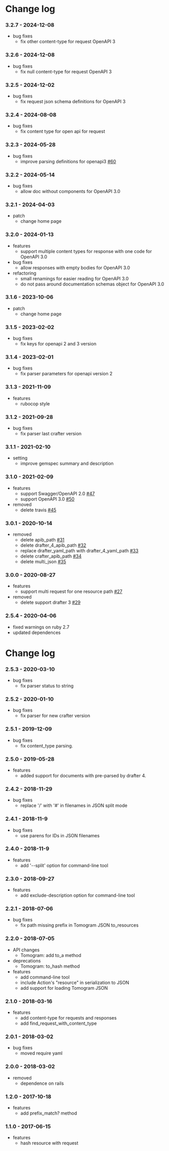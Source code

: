 # Change log

### 3.2.7 - 2024-12-08

* bug fixes
  * fix other content-type for request OpenAPI 3

### 3.2.6 - 2024-12-08

* bug fixes
  * fix null content-type for request OpenAPI 3

### 3.2.5 - 2024-12-02

* bug fixes
  * fix request json schema definitions for OpenAPI 3

### 3.2.4 - 2024-08-08

* bug fixes
  * fix content type for open api for request

### 3.2.3 - 2024-05-28

* bug fixes
  * improve parsing definitions for openapi3 [#60](https://github.com/funbox/tomograph/issues/60)

### 3.2.2 - 2024-05-14

* bug fixes
  * allow doc without components for OpenAPI 3.0

### 3.2.1 - 2024-04-03

* patch
  * change home page

### 3.2.0 - 2024-01-13

* features
  * support multiple content types for response with one code for OpenAPI 3.0
* bug fixes
  * allow responses with empty bodies for OpenAPI 3.0
* refactoring
  * small renamings for easier reading for OpenAPI 3.0
  * do not pass around documentation schemas object for OpenAPI 3.0

### 3.1.6 - 2023-10-06

* patch
  * change home page

### 3.1.5 - 2023-02-02

* bug fixes
  * fix keys for openapi 2 and 3 version

### 3.1.4 - 2023-02-01

* bug fixes
  * fix parser parameters for openapi version 2

### 3.1.3 - 2021-11-09

* features
  * rubocop style

### 3.1.2 - 2021-09-28

* bug fixes
  * fix parser last crafter version

### 3.1.1 - 2021-02-10

* setting
  * improve gemspec summary and description

### 3.1.0 - 2021-02-09

* features
  * support Swagger/OpenAPI 2.0 [#47](https://github.com/funbox/tomograph/issues/47)
  * support OpenAPI 3.0 [#50](https://github.com/funbox/tomograph/issues/50)
* removed
  * delete travis [#45](https://github.com/funbox/tomograph/issues/45)

### 3.0.1 - 2020-10-14

* removed
  * delete apib_path [#31](https://github.com/funbox/tomograph/issues/31)
  * delete drafter_4_apib_path [#32](https://github.com/funbox/tomograph/issues/32)
  * replace drafter_yaml_path with drafter_4_yaml_path [#33](https://github.com/funbox/tomograph/issues/33)
  * delete crafter_apib_path [#34](https://github.com/funbox/tomograph/issues/34)
  * delete multi_json [#35](https://github.com/funbox/tomograph/issues/35)

### 3.0.0 - 2020-08-27

* features
  * support multi request for one resource path [#27](https://github.com/funbox/tomograph/issues/27)
* removed
  * delete support drafter 3 [#29](https://github.com/funbox/tomograph/issues/29)

### 2.5.4 - 2020-04-06

* fixed warnings on ruby 2.7
* updated dependences

# Change log

### 2.5.3 - 2020-03-10

* bug fixes
  * fix parser status to string

### 2.5.2 - 2020-01-10

* bug fixes
  * fix parser for new crafter version

### 2.5.1 - 2019-12-09

* bug fixes
  * fix content_type parsing.

### 2.5.0 - 2019-05-28

* features
  * аdded support for documents with pre-parsed by drafter 4.

### 2.4.2 - 2018-11-29

* bug fixes
  * replace '/' with '#' in filenames in JSON split mode

### 2.4.1 - 2018-11-9

* bug fixes
  * use parens for IDs in JSON filenames

### 2.4.0 - 2018-11-9

* features
  * add '--split' option for command-line tool

### 2.3.0 - 2018-09-27

* features
  * add exclude-description option for command-line tool

### 2.2.1 - 2018-07-06

* bug fixes
  * fix path missing prefix in Tomogram JSON to_resources

### 2.2.0 - 2018-07-05

* API changes
  * Tomogram: add to_a method
* deprecations
  * Tomogram: to_hash method
* features
  * add command-line tool
  * include Action's "resource" in serialization to JSON
  * add support for loading Tomogram JSON

### 2.1.0 - 2018-03-16

* features
  * add content-type for requests and responses
  * add find_request_with_content_type

### 2.0.1 - 2018-03-02

* bug fixes
  * moved require yaml

### 2.0.0 - 2018-03-02

* removed
  * dependence on rails

### 1.2.0 - 2017-10-18

* features
  * add prefix_match? method

### 1.1.0 - 2017-06-15

* features
  * hash resource with request
